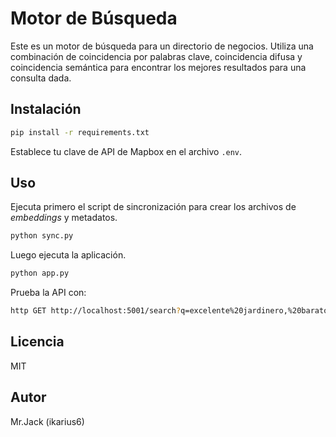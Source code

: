 # Motor de Búsqueda

Este es un motor de búsqueda para un directorio de negocios. Utiliza una combinación de coincidencia por palabras clave, coincidencia difusa y coincidencia semántica para encontrar los mejores resultados para una consulta dada.

## Instalación

```bash
pip install -r requirements.txt
```

Establece tu clave de API de Mapbox en el archivo `.env`.

## Uso

Ejecuta primero el script de sincronización para crear los archivos de *embeddings* y metadatos.

```bash
python sync.py
```

Luego ejecuta la aplicación.

```bash
python app.py
```

Prueba la API con:

```bash
http GET http://localhost:5001/search?q=excelente%20jardinero,%20barato%20por%20el%20centro
```

## Licencia

MIT

## Autor

Mr.Jack (ikarius6)
